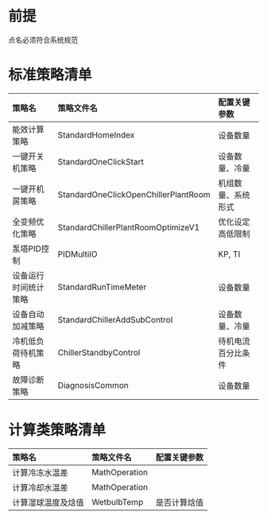 # 前提

点名必须符合系统规范

# 标准策略清单

| 策略名 | 策略文件名 | 配置关键参数 |
| :--- | :--- | :--- |
| 能效计算策略 | StandardHomeIndex | 设备数量 |
| 一键开关机策略 | StandardOneClickStart | 设备数量、冷量 |
| 一键开机房策略 | StandardOneClickOpenChillerPlantRoom | 机组数量、系统形式 |
| 全变频优化策略 | StandardChillerPlantRoomOptimizeV1 | 优化设定高低限制 |
| 泵塔PID控制 | PIDMultiIO | KP, TI |
| 设备运行时间统计策略 | StandardRunTimeMeter | 设备数量 |
| 设备自动加减策略 | StandardChillerAddSubControl | 设备数量、冷量 |
| 冷机低负荷待机策略 | ChillerStandbyControl | 待机电流百分比条件 |
| 故障诊断策略 | DiagnosisCommon | 设备数量 |

# 计算类策略清单

| 策略名 | 策略文件名 | 配置关键参数 |
| :--- | :--- | :--- |
| 计算冷冻水温差 | MathOperation |  |
| 计算冷却水温差 | MathOperation |  |
| 计算湿球温度及焓值 | WetbulbTemp | 是否计算焓值 |



